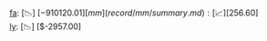 [fa](record/fa/summary.md): [📉] [$-910120.01]  
[mm](record/mm/summary.md): [📈] [$256.60]  
[ly](record/ly/summary.md): [📉] [$-2957.00]  
